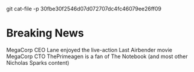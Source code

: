 git cat-file -p 30fbe30f2546d07d072707dc4fc46079ee26ff09
# Breaking News

MegaCorp CEO Lane enjoyed the live-action Last Airbender movie
MegaCorp CTO ThePrimeagen is a fan of The Notebook (and most other Nicholas Sparks content)
